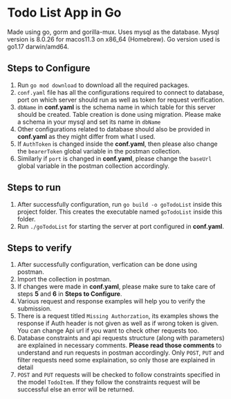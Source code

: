 # Todo List App in Go

Made using go, gorm and gorilla-mux. Uses mysql as the database. Mysql version is 8.0.26 for macos11.3 on x86_64 (Homebrew). Go version used is go1.17 darwin/amd64.

## Steps to Configure

1. Run `go mod download` to download all the required packages.
2. `conf.yaml` file has all the configurations required to connect to database, port on which server should run as well as token for request verification.
3. `dbName` in **conf.yaml** is the schema name in which table for this server should be created. Table creation is done using migration. Please make a schema in your mysql and set its name in `dbName`
4. Other configurations related to database should also be provided in **conf.yaml** as they might differ from what I used.
5. If `AuthToken` is changed inside the **conf.yaml**, then please also change the `bearerToken` global variable in the postman collection.
6. Similarly if `port` is changed in **conf.yaml**, please change the `baseUrl` global variable in the postman collection accordingly.

## Steps to run

1. After successfully configuration, run `go build -o goTodoList` inside this project folder. This creates the executable named `goTodoList` inside this folder.
2. Run `./goTodoList` for starting the server at port configured in **conf.yaml**.

## Steps to verify

1. After successfully configuration, verfication can be done using postman.
2. Import the collection in postman.
3. If changes were made in **conf.yaml**, please make sure to take care of steps **5** and **6** in **Steps to Configure**.
4. Various request and response examples will help you to verify the submission.
5. There is a request titled `Missing Authorzation`, its examples shows the response if Auth header is not given as well as if wrong token is given. You can change Api url if you want to check other requests too.
6. Database constraints and api requests structure (along with parameters) are explained in necessary comments. **Please read those comments** to understand and run requests in postman accordingly. Only `POST`, `PUT` and filter requests need some explaination, so only those are explained in detail
7. `POST` and `PUT` requests will be checked to follow constraints specified in the model `TodoItem`. If they follow the constraints request will be successful else an error will be returned.
